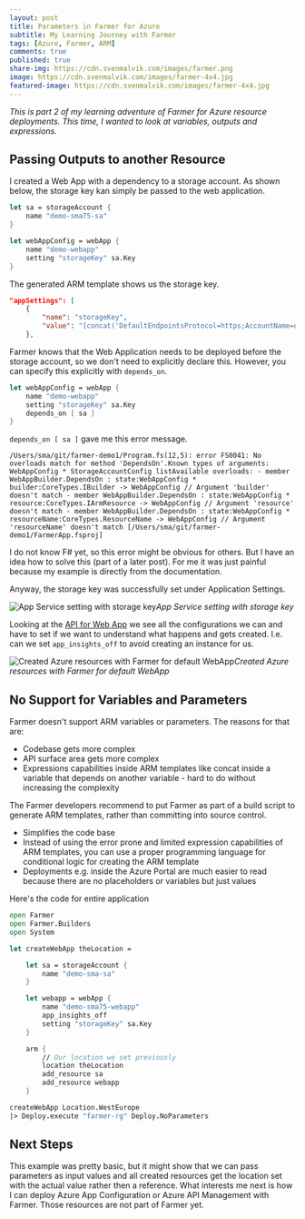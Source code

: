 ```yaml
---
layout: post
title: Parameters in Farmer for Azure
subtitle: My Learning Journey with Farmer
tags: [Azure, Farmer, ARM]
comments: true
published: true
share-img: https://cdn.svenmalvik.com/images/farmer.png
image: https://cdn.svenmalvik.com/images/farmer-4x4.jpg
featured-image: https://cdn.svenmalvik.com/images/farmer-4x4.jpg
---
```


*This is part 2 of my learning adventure of Farmer for Azure resource deployments. This time, I wanted to look at variables, outputs and expressions.*

## Passing Outputs to another Resource

I created a Web App with a dependency to a storage account. As shown below, the storage key kan simply be passed to the web application.

```fsharp
let sa = storageAccount {
    name "demo-sma75-sa"
}

let webAppConfig = webApp {
    name "demo-webapp"
    setting "storageKey" sa.Key
}
```

The generated ARM template shows us the storage key.

```json
"appSettings": [
    {
        "name": "storageKey",
        "value": "[concat('DefaultEndpointsProtocol=https;AccountName=demosma75sa;AccountKey=', listKeys('demosma75sa', '2017-10-01').keys[0].value)]"
    },
```

Farmer knows that the Web Application needs to be deployed before the storage account, so we don't need to explicitly declare this. However, you can specify this explicitly with `depends_on`.

```fsharp
let webAppConfig = webApp {
    name "demo-webapp"
    setting "storageKey" sa.Key
    depends_on [ sa ]
}
```

`depends_on [ sa ]` gave me this error message.

```
/Users/sma/git/farmer-demo1/Program.fs(12,5): error FS0041: No overloads match for method 'DependsOn'.Known types of arguments: WebAppConfig * StorageAccountConfig listAvailable overloads: - member WebAppBuilder.DependsOn : state:WebAppConfig * builder:CoreTypes.IBuilder -> WebAppConfig // Argument 'builder' doesn't match - member WebAppBuilder.DependsOn : state:WebAppConfig * resource:CoreTypes.IArmResource -> WebAppConfig // Argument 'resource' doesn't match - member WebAppBuilder.DependsOn : state:WebAppConfig * resourceName:CoreTypes.ResourceName -> WebAppConfig // Argument 'resourceName' doesn't match [/Users/sma/git/farmer-demo1/FarmerApp.fsproj]
```

I do not know F# yet, so this error might be obvious for others. But I have an idea how to solve this (part of a later post). For me it was just painful because my example is directly from the documentation.

Anyway, the storage key was successfully set under Application Settings.

![App Service setting with storage key](https://cdn.svenmalvik.com/images/azure-farmer-3.png)*App Service setting with storage key*

Looking at the [API for Web App](https://compositionalit.github.io/farmer/api-overview/resources/web-app/) we see all the configurations we can and have to set if we want to understand what happens and gets created. I.e. can we set `app_insights_off` to avoid creating an instance for us.

![Created Azure resources with Farmer for default WebApp](https://cdn.svenmalvik.com/images/azure-farmer-2.png)*Created Azure resources with Farmer for default WebApp*

## No Support for Variables and Parameters

Farmer doesn't support ARM variables or parameters. The reasons for that are:

- Codebase gets more complex
- API surface area gets more complex
- Expressions capabilities inside ARM templates like concat inside a variable that depends on another variable - hard to do without increasing the complexity

The Farmer developers recommend to put Farmer as part of a build script to generate ARM templates, rather than committing into source control.

- Simplifies the code base
- Instead of using the error prone and limited expression capabilities of ARM templates, you can use a proper programming language for conditional logic for creating the ARM template
- Deployments e.g. inside the Azure Portal are much easier to read because there are no placeholders or variables but just values

Here's the code for entire application

```fsharp
open Farmer
open Farmer.Builders
open System

let createWebApp theLocation =

    let sa = storageAccount {
        name "demo-sma-sa"
    }

    let webapp = webApp {
        name "demo-sma75-webapp"
        app_insights_off
        setting "storageKey" sa.Key
    }

    arm {
        // Our location we set previously
        location theLocation
        add_resource sa
        add_resource webapp
    }

createWebApp Location.WestEurope
|> Deploy.execute "farmer-rg" Deploy.NoParameters
```

## Next Steps

This example was pretty basic, but it might show that we can pass parameters as input values and all created resources get the location set with the actual value rather then a reference. What interests me next is how I can deploy Azure App Configuration or Azure API Management with Farmer. Those resources are not part of Farmer yet.

